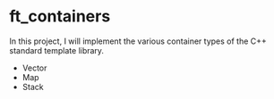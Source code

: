 # ft_containers
In this project, I will implement the various container types of the C++ standard
template library.

- Vector
- Map
- Stack
